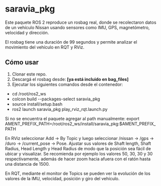# saravia_pkg

Este paquete ROS 2 reproduce un rosbag real, donde se recolectaron datos de un vehículo Nissan usando sensores como IMU, GPS, magnetómetro, velocidad y dirección.

El rosbag tiene una duración de 99 segundos y permite analizar el movimiento del vehículo en RQT y RViz.

## Cómo usar

1. Clonar este repo.
2. Descargá el rosbag desde: **[ya está incluido en bag_files]**
3. Ejecutar los siguientes comandos desde el contenedor:


- cd /root/ros2_ws
- colcon build --packages-select saravia_pkg
- source install/setup.bash
- ros2 launch saravia_pkg play_rviz_rqt.launch.py 

Si no se encuentra el paquete agregar al path manualmente:
export AMENT_PREFIX_PATH=/root/ros2_ws/install/saravia_pkg:$AMENT_PREFIX_PATH

En RViz seleccionar Add -> By Topic y luego seleccionar /nissan -> /gps -> /duro -> /current_pose -> Pose.
Ajustar sus valores de Shaft length, Shaft Radius, Head Length y Head Radius de modo que la posición sea fácil de ubicar y visualizar. Se recomienda por ejemplo los valores 50, 30, 30 y 30 respectivamente, además de hacer zoom hacia afuera con el ratón hasta una distancia de 1500.

En RQT, mediante el monitor de Topics se pueden ver la evolución de los valores de la IMU, velocidad, posición y giro del vehículo.
